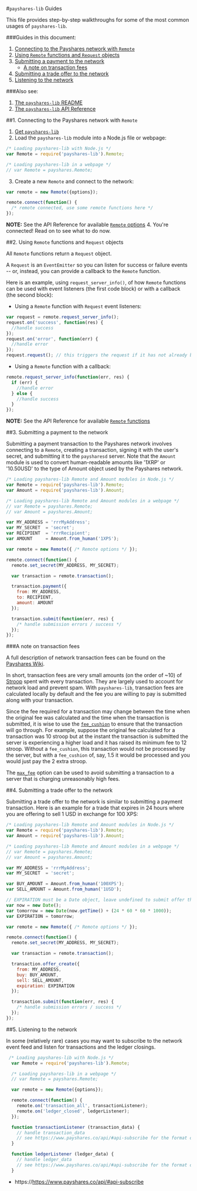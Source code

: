 #`payshares-lib` Guides

This file provides step-by-step walkthroughs for some of the most common usages of `payshares-lib`.

###Guides in this document:

1. [Connecting to the Payshares network with `Remote`](GUIDES.md#1-connecting-to-the-payshares-network-with-remote)
2. [Using `Remote` functions and `Request` objects](GUIDES.md#2-using-remote-functions-and-request-objects)
3. [Submitting a payment to the network](GUIDES.md#3-submitting-a-payment-to-the-network)
   * [A note on transaction fees](GUIDES.md#a-note-on-transaction-fees)
4. [Submitting a trade offer to the network](GUIDES.md#4-submitting-a-trade-offer-to-the-network)
5. [Listening to the network](GUIDES.md#5-listening-to-the-network)


###Also see:

1. [The `payshares-lib` README](../README.md)
2. [The `payshares-lib` API Reference](REFERENCE.md)

##1. Connecting to the Payshares network with `Remote`

1. [Get `payshares-lib`](README.md#getting-payshares-lib)
2. Load the `payshares-lib` module into a Node.js file or webpage:
  ```js
  /* Loading payshares-lib with Node.js */
  var Remote = require('payshares-lib').Remote;

  /* Loading payshares-lib in a webpage */
  // var Remote = payshares.Remote;
  ```
3. Create a new `Remote` and connect to the network:
  ```js
  var remote = new Remote({options});

  remote.connect(function() {
    /* remote connected, use some remote functions here */
  });
  ```
  __NOTE:__ See the API Reference for available [`Remote` options](REFERENCE.md#1-remote-options)
4. You're connected! Read on to see what to do now.


##2. Using `Remote` functions and `Request` objects

All `Remote` functions return a `Request` object. 

A `Request` is an `EventEmitter` so you can listen for success or failure events -- or, instead, you can provide a callback to the `Remote` function.

Here is an example, using `request_server_info()`, of how `Remote` functions can be used with event listeners (the first code block) or with a callback (the second block):

+ Using a `Remote` function with `Request` event listeners:
```js
var request = remote.request_server_info();
request.on('success', function(res) {
  //handle success
});
request.on('error', function(err) {
  //handle error
});
request.request(); // this triggers the request if it has not already been sent to the server
```

+ Using a `Remote` function with a callback:
```js
remote.request_server_info(function(err, res) {
  if (err) {
    //handle error
  } else {
    //handle success
  }
});
```

__NOTE:__ See the API Reference for available [`Remote` functions](REFERENCE.md#2-remote-functions)




##3. Submitting a payment to the network

Submitting a payment transaction to the Payshares network involves connecting to a `Remote`, creating a transaction, signing it with the user's secret, and submitting it to the `paysharesd` server. Note that the `Amount` module is used to convert human-readable amounts like '1XRP' or '10.50USD' to the type of Amount object used by the Payshares network.

```js
/* Loading payshares-lib Remote and Amount modules in Node.js */ 
var Remote = require('payshares-lib').Remote;
var Amount = require('payshares-lib').Amount;

/* Loading payshares-lib Remote and Amount modules in a webpage */
// var Remote = payshares.Remote;
// var Amount = payshares.Amount;

var MY_ADDRESS = 'rrrMyAddress';
var MY_SECRET  = 'secret';
var RECIPIENT  = 'rrrRecipient';
var AMOUNT     = Amount.from_human('1XPS');

var remote = new Remote({ /* Remote options */ });

remote.connect(function() {
  remote.set_secret(MY_ADDRESS, MY_SECRET);

  var transaction = remote.transaction();

  transaction.payment({
    from: MY_ADDRESS, 
    to: RECIPIENT, 
    amount: AMOUNT
  });

  transaction.submit(function(err, res) {
    /* handle submission errors / success */
  });
});
```

###A note on transaction fees

A full description of network transaction fees can be found on the [Payshares Wiki](https://wiki.payshares.co/Transaction_Fee).

In short, transaction fees are very small amounts (on the order of ~10) of [Stroop](https://wiki.payshares.co/Stroop) spent with every transaction. They are largely used to account for network load and prevent spam. With `payshares-lib`, transaction fees are calculated locally by default and the fee you are willing to pay is submitted along with your transaction.

Since the fee required for a transaction may change between the time when the original fee was calculated and the time when the transaction is submitted, it is wise to use the [`fee_cushion`](REFERENCE.md#1-remote-options) to ensure that the transaction will go through. For example, suppose the original fee calculated for a transaction was 10 stroop but at the instant the transaction is submitted the server is experiencing a higher load and it has raised its minimum fee to 12 stroop. Without a `fee_cushion`, this transaction would not be processed by the server, but with a `fee_cushion` of, say, 1.5 it would be processed and you would just pay the 2 extra stroop.

The [`max_fee`](REFERENCE.md#1-remote-options) option can be used to avoid submitting a transaction to a server that is charging unreasonably high fees.


##4. Submitting a trade offer to the network

Submitting a trade offer to the network is similar to submitting a payment transaction. Here is an example for a trade that expires in 24 hours where you are offering to sell 1 USD in exchange for 100 XPS:

```js
/* Loading payshares-lib Remote and Amount modules in Node.js */ 
var Remote = require('payshares-lib').Remote;
var Amount = require('payshares-lib').Amount;

/* Loading payshares-lib Remote and Amount modules in a webpage */
// var Remote = payshares.Remote;
// var Amount = payshares.Amount;

var MY_ADDRESS = 'rrrMyAddress';
var MY_SECRET  = 'secret';

var BUY_AMOUNT = Amount.from_human('100XPS');
var SELL_AMOUNT = Amount.from_human('1USD');

// EXPIRATION must be a Date object, leave undefined to submit offer that won't expire
var now = new Date();
var tomorrow = new Date(now.getTime() + (24 * 60 * 60 * 1000));
var EXPIRATION = tomorrow;

var remote = new Remote({ /* Remote options */ });

remote.connect(function() {
  remote.set_secret(MY_ADDRESS, MY_SECRET);

  var transaction = remote.transaction();

  transaction.offer_create({
    from: MY_ADDRESS, 
    buy: BUY_AMOUNT, 
    sell: SELL_AMOUNT, 
    expiration: EXPIRATION
  });

  transaction.submit(function(err, res) {
    /* handle submission errors / success */
  });
});
```

##5. Listening to the network

In some (relatively rare) cases you may want to subscribe to the network event feed and listen for transactions and the ledger closings.

```js
 /* Loading payshares-lib with Node.js */
  var Remote = require('payshares-lib').Remote;

  /* Loading payshares-lib in a webpage */
  // var Remote = payshares.Remote;

  var remote = new Remote({options});

  remote.connect(function() {
    remote.on('transaction_all', transactionListener);
    remote.on('ledger_closed', ledgerListener);
  });

  function transactionListener (transaction_data) {
    // handle transaction_data
    // see https://www.payshares.co/api/#api-subscribe for the format of transaction_data
  }

  function ledgerListener (ledger_data) {
    // handle ledger_data
    // see https://www.payshares.co/api/#api-subscribe for the format of ledger_data
  }
```
* https://https://www.payshares.co/api/#api-subscribe

